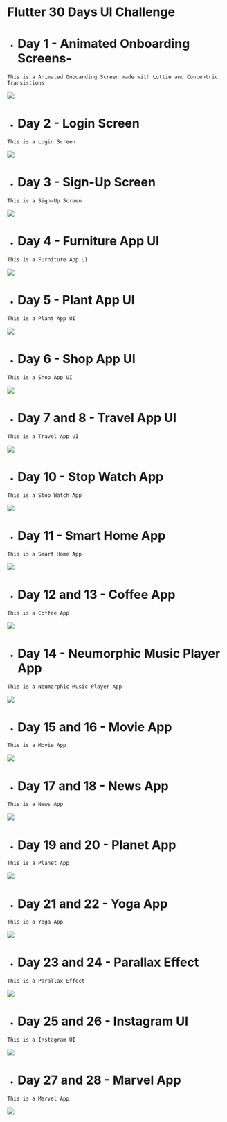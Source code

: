# Flutter 30 Days UI Challenge

* # Day 1 - Animated Onboarding Screens-
 ```This is a Animated Onboarding Screen made with Lottie and Concentric Transistions```
  
  ![](https://github.com/stp2003/flutter_30_days_ui_challenge/blob/master/lib/Day1_OnboardingScreens/outputs/outputDay1.gif)


* # Day 2 - Login Screen
```This is a Login Screen```
  
  ![](https://github.com/stp2003/flutter_30_days_ui_challenge/blob/master/lib/Day2_LoginScreen/output/loginScreen.gif)


* # Day 3 - Sign-Up Screen
```This is a Sign-Up Screen```
  
  ![](https://github.com/stp2003/flutter_30_days_ui_challenge/blob/master/lib/Day3_SignUpScreen/output/signupScreen.gif)



* # Day 4 - Furniture App UI
```This is a Furniture App UI```
  
  ![](https://github.com/stp2003/flutter_30_days_ui_challenge/blob/master/lib/Day4_FurnitureApp/output/furniture_app.gif)


* # Day 5 - Plant App UI
```This is a Plant App UI```
  
  ![](https://github.com/stp2003/flutter_30_days_ui_challenge/blob/master/lib/Day5_PlantApp/output/plant_app_ui.gif)



* # Day 6 - Shop App UI
```This is a Shop App UI```
  
  ![](https://github.com/stp2003/flutter_30_days_ui_challenge/blob/master/lib/Day6_ShopApp/output/shop_app.gif)



* # Day 7 and 8 - Travel App UI
```This is a Travel App UI```
  
  ![](https://github.com/stp2003/flutter_30_days_ui_challenge/blob/master/lib/Day7_Day8__TravelApp/output/travel_app.gif)


* # Day 10 - Stop Watch App
```This is a Stop Watch App```
  
  ![](https://github.com/stp2003/flutter_30_days_ui_challenge/blob/master/lib/Day10_StopWatch/output/stop_watch.gif)


* # Day 11 - Smart Home App
```This is a Smart Home App```
  
  ![](https://github.com/stp2003/flutter_30_days_ui_challenge/blob/master/lib/Day11_SmartHome/output/smart_home.gif)


* # Day 12 and 13 - Coffee App
```This is a Coffee App```
  
  ![](https://github.com/stp2003/flutter_30_days_ui_challenge/blob/master/lib/Day12_Day13__CoffeeApp/output/coffee_app.gif)



* # Day 14 - Neumorphic Music Player App
```This is a Neumorphic Music Player App```
  
  ![](https://github.com/stp2003/flutter_30_days_ui_challenge/blob/master/lib/Day14_NemomorphicMusicPlayer/output/neumorphic_music_app.gif)


* # Day 15 and 16 - Movie App
```This is a Movie App```
  
  ![](https://github.com/stp2003/flutter_30_days_ui_challenge/blob/master/lib/Day15_Dat16__MovieApp/output/movie_app.gif)


* # Day 17 and 18 - News App
```This is a News App```
  
  ![](https://github.com/stp2003/flutter_30_days_ui_challenge/blob/master/lib/Day17_Day18__NewsApp/output/news_app.gif)


* # Day 19 and 20 - Planet App
```This is a Planet App```
  
  ![](https://github.com/stp2003/flutter_30_days_ui_challenge/blob/master/lib/Day19_Day20__PlanetApp/output/planet_app_.gif)


* # Day 21 and 22 - Yoga App
```This is a Yoga App```
  
  ![](https://github.com/stp2003/flutter_30_days_ui_challenge/blob/master/lib/Day21_Day22__YogaApp/output/yoga_app.gif)


* # Day 23 and 24 - Parallax Effect
```This is a Parallax Effect```
  
  ![](https://github.com/stp2003/flutter_30_days_ui_challenge/blob/master/lib/Day23_Day24__ParallaxEffect/output/parallax_effect.gif)


* # Day 25 and 26 - Instagram UI
```This is a Instagram UI```
  
  ![](https://github.com/stp2003/flutter_30_days_ui_challenge/blob/master/lib/Day25_Day26__InstagramApp/output/insta_app.gif)


* # Day 27 and 28 - Marvel App
```This is a Marvel App```
  
  ![](https://github.com/stp2003/flutter_30_days_ui_challenge/blob/master/lib/Day27_Day28__MarvelApp/output/marvel_app.gif)





